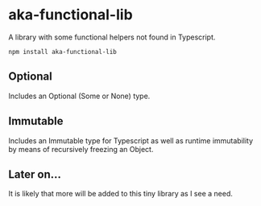 # aka-functional-lib
A library with some functional helpers not found in Typescript.

`npm install aka-functional-lib`

## Optional
Includes an Optional (Some or None) type.

## Immutable
Includes an Immutable type for Typescript as well as runtime immutability
by means of recursively freezing an Object.

## Later on...
It is likely that more will be added to this tiny library as I see a need.

